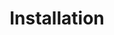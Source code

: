 ---
title: Installation
position_number: 1
parameters:
  - name:
    content:
content_markdown: |-
  Install with pip to your active virtual environment. Then use that environment for whatever projects you would like.
left_code_blocks:
  - code_block: "pip install ."
    title:
    language: Bash
right_code_blocks:
  - code_block:
    title:
    language:
---